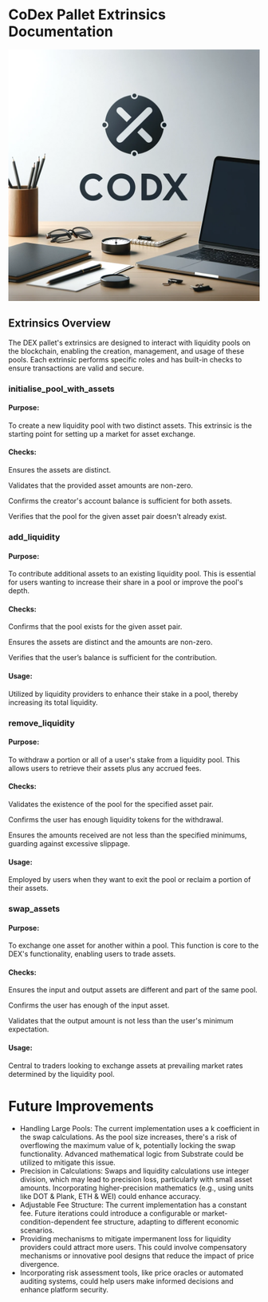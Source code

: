 # CoDex Pallet Extrinsics Documentation

 ![image](images/2.png)

## Extrinsics Overview
The DEX pallet's extrinsics are designed to interact with liquidity pools on the blockchain, enabling the creation, management, and usage of these pools. Each extrinsic performs specific roles and has built-in checks to ensure transactions are valid and secure.

### initialise_pool_with_assets
#### Purpose: 
To create a new liquidity pool with two distinct assets. This extrinsic is the starting point for setting up a market for asset exchange.
#### Checks:
Ensures the assets are distinct.

Validates that the provided asset amounts are non-zero.

Confirms the creator's account balance is sufficient for both assets.

Verifies that the pool for the given asset pair doesn't already exist.

### add_liquidity

#### Purpose: 

To contribute additional assets to an existing liquidity pool. This is essential for users wanting to increase their share in a pool or improve the pool's depth.

#### Checks:

Confirms that the pool exists for the given asset pair.

Ensures the assets are distinct and the amounts are non-zero.

Verifies that the user’s balance is sufficient for the contribution.

#### Usage: 

Utilized by liquidity providers to enhance their stake in a pool, thereby increasing its total liquidity.

### remove_liquidity
#### Purpose: 

To withdraw a portion or all of a user's stake from a liquidity pool. This allows users to retrieve their assets plus any accrued fees.

#### Checks:

Validates the existence of the pool for the specified asset pair.

Confirms the user has enough liquidity tokens for the withdrawal.

Ensures the amounts received are not less than the specified minimums, guarding against excessive slippage.

#### Usage: 
Employed by users when they want to exit the pool or reclaim a portion of their assets.

### swap_assets
#### Purpose: 
To exchange one asset for another within a pool. This function is core to the DEX's functionality, enabling users to trade assets.
#### Checks:
Ensures the input and output assets are different and part of the same pool.

Confirms the user has enough of the input asset.

Validates that the output amount is not less than the user's minimum expectation.

#### Usage: 
Central to traders looking to exchange assets at prevailing market rates determined by the liquidity pool.


# Future Improvements
- Handling Large Pools: The current implementation uses a k coefficient in the swap calculations. As the pool size increases, there's a risk of overflowing the maximum value of k, potentially locking the swap functionality. Advanced mathematical logic from Substrate could be utilized to mitigate this issue.
- Precision in Calculations: Swaps and liquidity calculations use integer division, which may lead to precision loss, particularly with small asset amounts. Incorporating higher-precision mathematics (e.g., using units like DOT & Plank, ETH & WEI) could enhance accuracy.
- Adjustable Fee Structure: The current implementation has a constant fee. Future iterations could introduce a configurable or market-condition-dependent fee structure, adapting to different economic scenarios.
- Providing mechanisms to mitigate impermanent loss for liquidity providers could attract more users. This could involve compensatory mechanisms or innovative pool designs that reduce the impact of price divergence.
- Incorporating risk assessment tools, like price oracles or automated auditing systems, could help users make informed decisions and enhance platform security.
